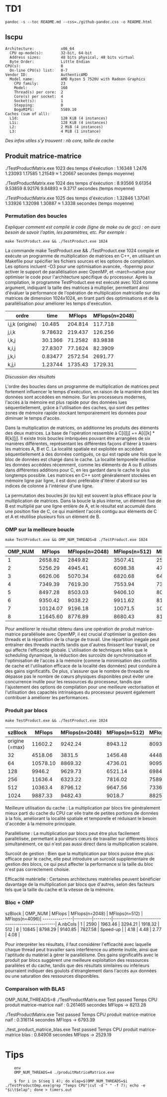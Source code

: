 
# TD1

`pandoc -s --toc README.md --css=./github-pandoc.css -o README.html`


## lscpu

```
Architecture:            x86_64
  CPU op-mode(s):        32-bit, 64-bit
  Address sizes:         48 bits physical, 48 bits virtual
  Byte Order:            Little Endian
CPU(s):                  8
  On-line CPU(s) list:   0-7
Vendor ID:               AuthenticAMD
  Model name:            AMD Ryzen 5 7520U with Radeon Graphics
    CPU family:          23
    Model:               160
    Thread(s) per core:  2
    Core(s) per socket:  4
    Socket(s):           1
    Stepping:            0
    BogoMIPS:            5589.10  
Caches (sum of all):     
  L1d:                   128 KiB (4 instances)
  L1i:                   128 KiB (4 instances)
  L2:                    2 MiB (4 instances)
  L3:                    4 MiB (1 instance)
```
  


*Des infos utiles s'y trouvent : nb core, taille de cache*


## Produit matrice-matrice

./TestProductMatrix.exe 1023
des temps d'éxécution : 1.16348 1.2476 1.23093 1.17585 1.21549 ≈ 1.20667 secondes (temps moyenne)

./TestProductMatrix.exe 1024
des temps d'éxécution : 8.93566 9.61354 9.53859 8.92176 9.84893 ≈  9.3717 secondes (temps moyenne)

./TestProductMatrix.exe 1025
des temps d'éxécution : 1.32846 1.37041 1.33926 1.32098 1.30887 ≈ 1.3338 secondes (temps moyenne)

### Permutation des boucles

*Expliquer comment est compilé le code (ligne de make ou de gcc) : on aura besoin de savoir l'optim, les paramètres, etc. Par exemple :*

`make TestProduct.exe && ./TestProduct.exe 1024`


La commande make TestProduct.exe && ./TestProduct.exe 1024 compile et exécute un programme de multiplication de matrices en C++, en utilisant un Makefile pour spécifier les fichiers sources et les options de compilation. Les options incluent -O3 pour une optimisation avancée, -fopenmp pour activer le support de parallélisation avec OpenMP, et -march=native pour optimiser le code pour l'architecture spécifique du processeur. Après la compilation, le programme TestProduct.exe est exécuté avec 1024 comme argument, indiquant la taille des matrices à multiplier, permettant ainsi d'évaluer la performance de l'opération de multiplication matricielle sur des matrices de dimension 1024x1024, en tirant parti des optimisations et de la parallélisation pour améliorer les temps d'exécution.


  ordre           | time    | MFlops  | MFlops(n=2048) 
------------------|---------|---------|----------------
i,j,k (origine)   | 10.485  | 204.814 |   117.718            
j,i,k             | 9.78632 | 219.437 |   126.256
i,k,j             | 30.1366 | 71.2582 |   83.9838
k,i,j             | 27.8307 | 77.1624 |   82.3909
j,k,i             | 0.83477 | 2572.54 |   2691.77
k,j,i             | 1.23744 | 1735.43 |   1729.31


*Discussion des résultats*

L'ordre des boucles dans un programme de multiplication de matrices peut fortement influencer le temps d'exécution, en raison de la manière dont les données sont accédées en mémoire. Sur les processeurs modernes, l'accès à la mémoire est plus rapide pour des données lues séquentiellement, grâce à l'utilisation des caches, qui sont des petites zones de mémoire rapide stockant temporairement les données pour diminuer le temps d'accès.

Dans la multiplication de matrices, on additionne les produits des éléments des deux matrices. La base de l'opération ressemble à C[i][j] += A[i][k] * B[k][j]. Il existe trois boucles imbriquées pouvant être arrangées de six manières différentes, représentant les différentes façons d'itérer à travers les matrices A, B et C.
La localité spatiale est exploitée en accédant séquentiellement à des données contiguës, ce qui est rapide une fois que le bloc de données est chargé dans le cache. La localité temporelle réutilise les données accédées récemment, comme les éléments de A ou B utilisés dans différentes additions pour C, en les gardant dans le cache le plus longtemps possible. Les matrices en C++ sont généralement stockées en mémoire ligne par ligne, il est donc préférable d'itérer d'abord sur les indices de colonne à l'intérieur d'une ligne.

La permutation des boucles jki (ou kji) est souvent la plus efficace pour la multiplication de matrices. Dans la boucle la plus interne, un élément fixe de B est multiplié par une ligne entière de A, et le résultat est accumulé dans une position fixe de C, ce qui maintient l'accès contigu aux éléments de C et A et réutilise plusieurs fois un élément de B.


### OMP sur la meilleure boucle 

`make TestProduct.exe && OMP_NUM_THREADS=8 ./TestProduct.exe 1024`

  OMP_NUM         | MFlops  | MFlops(n=2048) | MFlops(n=512)  | MFlops(n=4096)
------------------|---------|----------------|----------------|---------------
1                 | 2658.82 |     2849.82    |     3507.41    |    2591.98
2                 | 5256.29 |     4945.41    |     6098.38    |    4730.52
3                 | 6626.06 |     5070.34    |     6820.68    |    6451.29
4                 | 7349.39 |     7619.30    |     7553.94    |    7368.80
5                 | 8497.28 |     8503.03    |     9406.10    |    8074.01
6                 | 9350.42 |     9038.22    |     9911.62    |    8175.17  
7                 |10124.07 |     9196.18    |    10071.5     |   10071.50
8                 |11645.60 |     8776.89    |     8680.43    |    8193.55

Pour améliorer le résultat obtenu dans une opération de produit matrice-matrice parallélisée avec OpenMP, il est crucial d'optimiser la gestion des threads et la répartition de la charge de travail. Une répartition inégale peut entraîner des threads inactifs tandis que d'autres finissent leur travail, ce qui affecte l'efficacité globale. L'utilisation de techniques telles que le scheduling dynamique, la réduction des surcoûts de synchronisation et l'optimisation de l'accès à la mémoire (comme la minimisation des conflits de cache et l'utilisation efficace de la localité des données) peut conduire à des gains significatifs. De plus, s'assurer que le nombre de threads ne dépasse pas le nombre de cœurs physiques disponibles peut éviter une concurrence inutile pour les ressources du processeur, tandis que l'ajustement des options de compilation pour une meilleure vectorisation et l'utilisation des capacités intrinsèques du processeur peuvent également contribuer à améliorer les performances.


### Produit par blocs

`make TestProduct.exe && ./TestProduct.exe 1024`

  szBlock         | MFlops  | MFlops(n=2048) | MFlops(n=512)  | MFlops(n=4096)
------------------|---------|----------------|----------------|---------------
origine (=max)    |11602.2  |      9242.24   |     8943.12    |    8093.75 
32                | 4518.06 |      3831.5    |     1456.48    |    4448.85
64                |10578.10 |      8869.32   |     4736.01    |    9095.49
128               | 9946.2  |      9629.73   |     6521.14    |    6984.15
256               |11636.4  |      6323.22   |     7816.02    |    7589.72 
512               |10363.4  |      8796.12   |     9647.56    |    7336.07
1024              |9887.33  |      9482.43   |     9018.7     |    8825.7


Meilleure utilisation du cache : La multiplication par blocs tire généralement mieux parti du cache du CPU car elle traite de petites portions de données à la fois, améliorant la localité spatiale et temporelle et réduisant le besoin d'accéder à la mémoire principale.

Parallélisme : La multiplication par blocs peut être plus facilement parallélisée, permettant à plusieurs cœurs de travailler sur différents blocs simultanément, ce qui n'est pas aussi direct dans la multiplication scalaire.

Surcoût de gestion : Bien que la multiplication par blocs puisse être plus efficace pour le cache, elle peut introduire un surcoût supplémentaire de gestion des blocs, ce qui peut affecter la performance si la taille du bloc n'est pas correctement choisie.

Efficacité matérielle : Certaines architectures matérielles peuvent bénéficier davantage de la multiplication par blocs que d'autres, selon des facteurs tels que la taille du cache et la vitesse de la mémoire.

### Bloc + OMP


  szBlock      | OMP_NUM | MFlops  | MFlops(n=2048) | MFlops(n=512)  | MFlops(n=4096)|
---------------|---------|---------|-------------------------------------------------|
A.nbCols       |  1      |   2590  |     1963.46    |     3294.21    |    1918.32    |
512            |  8      |  10845  |     8798.29    |     9140.85    |    7827.58    |
Speed-up       |         |   4.18  |      4.48      |       2.77     |      4.08     |


Pour interpréter les résultats, il faut considérer l'efficacité avec laquelle chaque thread peut travailler sans interférence ou attente inutile, ainsi que l'aptitude du matériel à gérer le parallélisme. Des gains significatifs avec le produit par blocs suggèrent une meilleure exploitation des ressources parallèles et du cache, tandis que des résultats similaires ou inférieurs pourraient indiquer des goulots d'étranglement dans l'accès aux données ou une saturation des ressources disponibles.


### Comparaison with BLAS

OMP_NUM_THREADS=8 ./TestProductMatrix.exe
Test passed
Temps CPU produit matrice-matrice naif : 0.261465 secondes
MFlops -> 8213.28

./TestProductMatrix.exe
Test passed
Temps CPU produit matrice-matrice naif : 0.316114 secondes
MFlops -> 6793.39 

./test_product_matrice_blas.exe
Test passed
Temps CPU produit matrice-matrice blas : 0.84908 secondes
MFlops -> 2529.19

# Tips 

```
	env 
	OMP_NUM_THREADS=4 ./produitMatriceMatrice.exe
```

```
    $ for i in $(seq 1 4); do elap=$(OMP_NUM_THREADS=$i ./TestProductOmp.exe|grep "Temps CPU"|cut -d " " -f 7); echo -e "$i\t$elap"; done > timers.out
```
